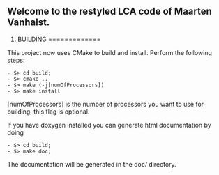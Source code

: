 
## Welcome to the restyled LCA code of Maarten Vanhalst. ##


1. BUILDING
=============

This project now uses CMake to build and install. Perform the following steps:

	- $> cd build;
	- $> cmake ..
	- $> make (-j[numOfProcessors])
	- $> make install

[numOfProcessors] is the number of processors you want to use for building, this flag is optional.


If you have doxygen installed you can generate html documentation by doing

	- $> cd build;
	- $> make doc;

The documentation will be generated in the doc/ directory.
